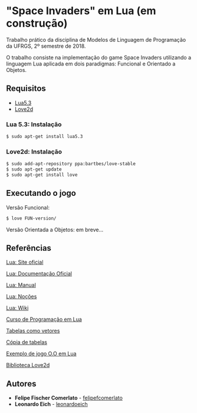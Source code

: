 # "Space Invaders" em Lua (em construção)

Trabalho prático da disciplina de Modelos de Linguagem de Programação da UFRGS, 2º semestre de 2018.

O trabalho consiste na implementação do game Space Invaders utilizando a linguagem Lua aplicada em dois paradigmas: Funcional e Orientado a Objetos.

## Requisitos

* [Lua5.3](https://www.lua.org/)
* [Love2d](https://love2d.org/)

### Lua 5.3: Instalação

```bash
$ sudo apt-get install lua5.3
```

### Love2d: Instalação

```bash
$ sudo add-apt-repository ppa:bartbes/love-stable
$ sudo apt-get update
$ sudo apt-get install love
```

## Executando o jogo

Versão Funcional:

```bash
$ love FUN-version/
```

Versão Orientada a Objetos: em breve...

## Referências

[Lua: Site oficial](https://www.lua.org/)

[Lua: Documentação Oficial](https://www.lua.org/docs.html)

[Lua: Manual](https://www.lua.org/manual/5.2/pt/manual.html#2.6%20%E2%80%93%20Co-rotinas)

[Lua: Noções](http://www.lua.org/doc/nocoes-3.1.pdf)

[Lua: Wiki](http://lua-users.org/wiki/)

[Curso de Programação em Lua](https://www.youtube.com/watch?v=3BA_fK0yXrI)

[Tabelas como vetores](https://www.lua.org/pil/2.5.html)

[Cópia de tabelas](http://lua-users.org/wiki/CopyTable)

[Exemplo de jogo O.O em Lua](https://www.youtube.com/watch?v=hByAXwpoCzs)

[Biblioteca Love2d](https://love2d.org/)


## Autores

* **Felipe Fischer Comerlato** - [felipefcomerlato](https://github.com/felipefcomerlato)
* **Leonardo Eich** - [leonardoeich](https://github.com/leonardoeich)
